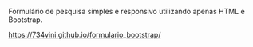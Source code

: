 Formulário de pesquisa simples e responsivo utilizando apenas HTML e Bootstrap.

https://734vini.github.io/formulario_bootstrap/
